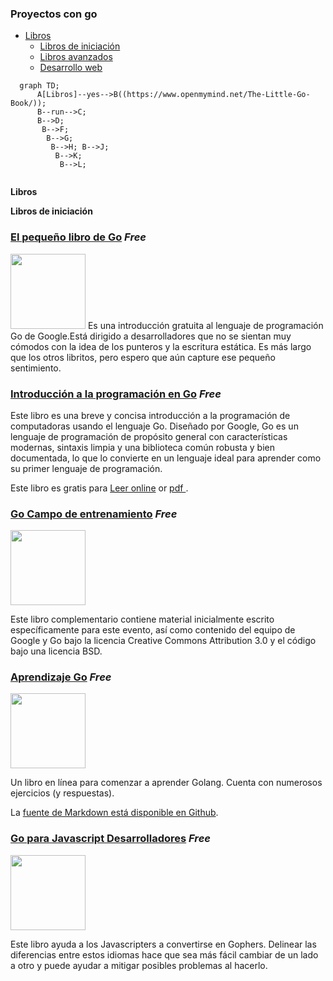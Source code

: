 ### Proyectos con go 
 * [Libros](#Libros)
   * [Libros de iniciación](#Libros-de-iniciación)
   * [Libros avanzados](#advanced-books)
   * [Desarrollo web](#web-development)


```mermaid
  graph TD;
      A[Libros]--yes-->B((https://www.openmymind.net/The-Little-Go-Book/));
      B--run-->C;
      B-->D;
       B-->F;
        B-->G;
         B-->H; B-->J;
          B-->K;
           B-->L;
    
```

**Libros**

**Libros de iniciación**

### [El pequeño libro de Go](https://www.openmymind.net/The-Little-Go-Book/) *Free*

<img src="https://www.openmymind.net/assets/go/title.png" width="120px"/>
Es una introducción gratuita al lenguaje de programación Go de Google.Está dirigido a desarrolladores que no se sientan muy cómodos con la idea de los punteros y la escritura estática.
Es más largo que los otros libritos, pero espero que aún capture ese pequeño sentimiento.

### [Introducción a la programación en Go](http://www.golang-book.com/) *Free*


Este libro es una breve y concisa introducción a la programación de computadoras usando el lenguaje Go. Diseñado por Google, Go es un lenguaje de programación de propósito general con características modernas, sintaxis limpia y una biblioteca común robusta y bien documentada, lo que lo convierte en un lenguaje ideal para aprender como su primer lenguaje de programación.

Este libro es gratis para [Leer online](http://www.golang-book.com/) or [pdf ](http://www.golang-book.com/public/pdf/gobook.pdf).

### [Go Campo de entrenamiento](http://www.golangbootcamp.com/) *Free*

<img src="https://softcover.s3.amazonaws.com/38/GoBootcamp/images/cover-web.png" width="120px"/>

Este libro complementario contiene material inicialmente escrito específicamente para este evento, así como contenido del equipo de Google y Go bajo la licencia Creative Commons Attribution 3.0 y el código bajo una licencia BSD.

### [Aprendizaje Go](http://www.miek.nl/go) *Free*

<img src="https://www.miek.nl/go/fig/bumper-inverse.png" width="120px"/>

Un libro en línea para comenzar a aprender Golang. Cuenta con numerosos ejercicios (y respuestas).

La [fuente de Markdown está disponible en Github](https://github.com/miekg/learninggo).

### [Go para Javascript Desarrolladores](https://github.com/pazams/go-for-javascript-developers) *Free*

<img src="https://raw.githubusercontent.com/pazams/go-for-javascript-developers/master/src/images/thumb.png" width="120px"/>

Este libro ayuda a los Javascripters a convertirse en Gophers. Delinear las diferencias entre estos idiomas hace que sea más fácil cambiar de un lado a otro y puede ayudar a mitigar posibles problemas al hacerlo.

